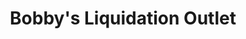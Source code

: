 ---
title: "Bobby's Liquidation Outlet"
url: /markham/bobbys-liquidation-outlet/
shop: department store
---